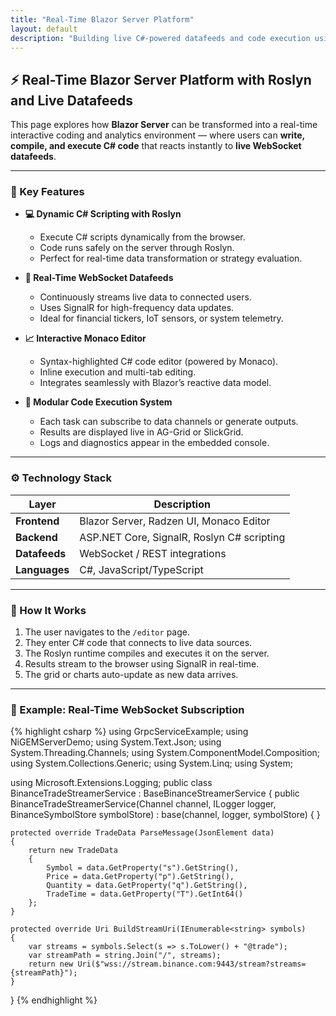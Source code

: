 ```yaml
---
title: "Real-Time Blazor Server Platform"
layout: default
description: "Building live C#-powered datafeeds and code execution using Blazor Server, Roslyn, and WebSockets."
---
```


## ⚡ Real-Time Blazor Server Platform with Roslyn and Live Datafeeds

This page explores how **Blazor Server** can be transformed into a real-time interactive coding and analytics environment — where users can **write, compile, and execute C# code** that reacts instantly to **live WebSocket datafeeds**.

---

### 🧠 Key Features

- **💻 Dynamic C# Scripting with Roslyn**
  - Execute C# scripts dynamically from the browser.
  - Code runs safely on the server through Roslyn.
  - Perfect for real-time data transformation or strategy evaluation.

- **🔌 Real-Time WebSocket Datafeeds**
  - Continuously streams live data to connected users.
  - Uses SignalR for high-frequency data updates.
  - Ideal for financial tickers, IoT sensors, or system telemetry.

- **📈 Interactive Monaco Editor**
  - Syntax-highlighted C# code editor (powered by Monaco).
  - Inline execution and multi-tab editing.
  - Integrates seamlessly with Blazor’s reactive data model.

- **🧩 Modular Code Execution System**
  - Each task can subscribe to data channels or generate outputs.
  - Results are displayed live in AG-Grid or SlickGrid.
  - Logs and diagnostics appear in the embedded console.

---

### ⚙️ Technology Stack

| Layer | Description |
|-------|--------------|
| **Frontend** | Blazor Server, Radzen UI, Monaco Editor |
| **Backend** | ASP.NET Core, SignalR, Roslyn C# scripting |
| **Datafeeds** | WebSocket / REST integrations |
| **Languages** | C#, JavaScript/TypeScript |

---

### 🚀 How It Works

1. The user navigates to the `/editor` page.
2. They enter C# code that connects to live data sources.
3. The Roslyn runtime compiles and executes it on the server.
4. Results stream to the browser using SignalR in real-time.
5. The grid or charts auto-update as new data arrives.

---

### 🧩 Example: Real-Time WebSocket Subscription

{% highlight csharp %}
using GrpcServiceExample;
using NiGEMServerDemo;
using System.Text.Json;
using System.Threading.Channels;
using System.ComponentModel.Composition;
using System.Collections.Generic;
using System.Linq;
using System;

using Microsoft.Extensions.Logging;
public class BinanceTradeStreamerService : BaseBinanceStreamerService<TradeData>
{
    public BinanceTradeStreamerService(Channel<TradeData> channel, ILogger<BinanceTradeStreamerService> logger, BinanceSymbolStore symbolStore)
        : base(channel, logger, symbolStore) { }

    protected override TradeData ParseMessage(JsonElement data)
    {
        return new TradeData
        {
            Symbol = data.GetProperty("s").GetString(),
            Price = data.GetProperty("p").GetString(),
            Quantity = data.GetProperty("q").GetString(),
            TradeTime = data.GetProperty("T").GetInt64()
        };
    }

    protected override Uri BuildStreamUri(IEnumerable<string> symbols)
    {
        var streams = symbols.Select(s => s.ToLower() + "@trade");
        var streamPath = string.Join("/", streams);
        return new Uri($"wss://stream.binance.com:9443/stream?streams={streamPath}");
    }
}
{% endhighlight %}

